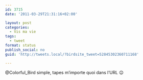 ```yaml
---
id: 3715
date: '2011-03-29T21:31:16+02:00'

layout: post
categories:
  - Vis ma vie
tags:
  - tweet
format: status
publish_social: no
guid: 'http://tweets.local/?birdsite_tweet=52845302360711168'

---
```


@Colorful\_Bird simple, tapes m’importe quoi dans l’URL 😉
